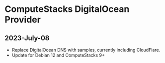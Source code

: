 # ComputeStacks DigitalOcean Provider

## 2023-July-08

* Replace DigitalOcean DNS with samples, currently including CloudFlare.
* Update for Debian 12 and ComputeStacks 9+
